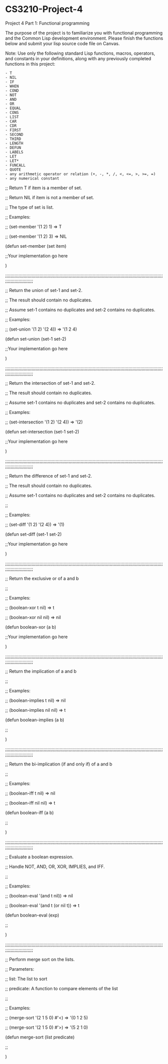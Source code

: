 # CS3210-Project-4
Project 4 Part 1: Functional programming

The purpose of the project is to familiarize you with functional programming and the Common Lisp development environment. Please finish the functions below and submit your lisp source code file on Canvas.

Note: Use only the following standard Lisp functions, macros, operators, and constants in your definitions, along with any previously completed functions in this project:

    - T
    - NIL
    - IF
    - WHEN
    - COND
    - NOT
    - AND
    - OR
    - EQUAL
    - CONS
    - LIST
    - CAR
    - CDR
    - FIRST
    - SECOND
    - THIRD
    - LENGTH
    - DEFUN
    - LABELS
    - LET
    - LET*
    - FUNCALL
    - QUOTE
    - any arithmetic operator or relation (+, -, *, /, <, <=, >, >=, =)
    - any numerical constant

 

;; Return T if item is a member of set.

;; Return NIL if item is not a member of set.

;; The type of set is list.

;; Examples:

;;  (set-member '(1 2) 1) => T

;;  (set-member '(1 2) 3) =>  NIL

(defun set-member (set item)

  ;;Your implementation go here

)

;;;;;;;;;;;;;;;;;;;;;;;;;;;;;;;;;;;;;;;;;;;;;;;;;;;;;;;;;;;;;;;;;;;;;;;;;;;;;;;;;;;;;;;;;;;;;;;;;;;;;;;;;;;;;;;;;;;;;;;;;;;;;;;;;;;;;;;;;;;;

;; Return the union of set-1 and set-2.

;; The result should contain no duplicates.

;; Assume set-1 contains no duplicates and set-2 contains no duplicates.

;; Examples:

;;   (set-union '(1 2) '(2 4)) => '(1 2 4)

(defun set-union (set-1 set-2)

  ;;Your implementation go here

)

 

;;;;;;;;;;;;;;;;;;;;;;;;;;;;;;;;;;;;;;;;;;;;;;;;;;;;;;;;;;;;;;;;;;;;;;;;;;;;;;;;;;;;;;;;;;;;;;;;;;;;;;;;;;;;;;;;;;;;;;;;;;;;;;;;;;;;;;;;;;;;

;; Return the intersection of set-1 and set-2.

;; The result should contain no duplicates.

;; Assume set-1 contains no duplicates and set-2 contains no duplicates.

;; Examples:

;;   (set-intersection '(1 2) '(2 4)) => '(2)

(defun set-intersection (set-1 set-2)

  ;;Your implementation go here

)

;;;;;;;;;;;;;;;;;;;;;;;;;;;;;;;;;;;;;;;;;;;;;;;;;;;;;;;;;;;;;;;;;;;;;;;;;;;;;;;;;;;;;;;;;;;;;;;;;;;;;;;;;;;;;;;;;;;;;;;;;;;;;;;;;;;;;;;;;;;;

;; Return the difference of set-1 and set-2.

;; The result should contain no duplicates.

;; Assume set-1 contains no duplicates and set-2 contains no duplicates.

;;

;; Examples:

;;   (set-diff '(1 2) '(2 4)) => '(1)

(defun set-diff (set-1 set-2)

  ;;Your implementation go here

)

;;;;;;;;;;;;;;;;;;;;;;;;;;;;;;;;;;;;;;;;;;;;;;;;;;;;;;;;;;;;;;;;;;;;;;;;;;;;;;;;;;;;;;;;;;;;;;;;;;;;;;;;;;;;;;;;;;;;;;;;;;;;;;;;;;;;;;;;;;;;

;; Return the exclusive or of a and b

;;

;; Examples:

;;  (boolean-xor t nil) => t

;;  (boolean-xor nil nil) => nil

(defun boolean-xor (a b)

  ;;Your implementation go here

)

;;;;;;;;;;;;;;;;;;;;;;;;;;;;;;;;;;;;;;;;;;;;;;;;;;;;;;;;;;;;;;;;;;;;;;;;;;;;;;;;;;;;;;;;;;;;;;;;;;;;;;;;;;;;;;;;;;;;;;;;;;;;;;;;;;;;;;;;;;;;

;; Return the implication of a and b

;;

;; Examples:

;;  (boolean-implies t nil) => nil

;;  (boolean-implies nil nil) => t

(defun boolean-implies (a b)

;;<Your implementation go here >

)

;;;;;;;;;;;;;;;;;;;;;;;;;;;;;;;;;;;;;;;;;;;;;;;;;;;;;;;;;;;;;;;;;;;;;;;;;;;;;;;;;;;;;;;;;;;;;;;;;;;;;;;;;;;;;;;;;;;;;;;;;;;;;;;;;;;;;;;;;;;;

;; Return the bi-implication (if and only if) of a and b

;;

;; Examples:

;;  (boolean-iff t nil) => nil

;;  (boolean-iff nil nil) => t

(defun boolean-iff (a b)

;;<Your implementation go here >

)

;;;;;;;;;;;;;;;;;;;;;;;;;;;;;;;;;;;;;;;;;;;;;;;;;;;;;;;;;;;;;;;;;;;;;;;;;;;;;;;;;;;;;;;;;;;;;;;;;;;;;;;;;;;;;;;;;;;;;;;;;;;;;;;;;;;;;;;;;;;;

;; Evaluate a boolean expression.

;; Handle NOT, AND, OR, XOR, IMPLIES, and IFF.

;;

;; Examples:

;;  (boolean-eval '(and t nil)) => nil

;;  (boolean-eval '(and t (or nil t)) => t

(defun boolean-eval (exp)

;;<Your implementation go here >

)

;;;;;;;;;;;;;;;;;;;;;;;;;;;;;;;;;;;;;;;;;;;;;;;;;;;;;;;;;;;;;;;;;;;;;;;;;;;;;;;;;;;;;;;;;;;;;;;;;;;;;;;;;;;;;;;;;;;;;;;;;;;;;;;;;;;;;;;;;;;;

;; Perform merge sort on the lists.

;; Parameters:

;;   list: The list to sort

;;   predicate: A function to compare elements of the list

;;

;; Examples:

;;     (merge-sort '(2 1 5 0) #'<) => '(0 1 2 5)

;;     (merge-sort '(2 1 5 0) #'>) => '(5 2 1 0)

(defun merge-sort (list predicate)

;;<Your implementation go here >

)

